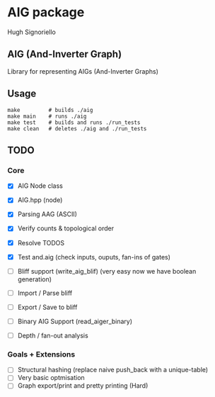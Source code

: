 # AIG package

Hugh Signoriello

## AIG (And-Inverter Graph)

Library for representing AIGs (And-Inverter Graphs)

## Usage

```shell
make         # builds ./aig
make main    # runs ./aig
make test    # builds and runs ./run_tests
make clean   # deletes ./aig and ./run_tests
```

## TODO

### Core
- [x] AIG Node class
- [x] AIG.hpp (node)
- [x] Parsing AAG (ASCII)
- [x] Verify counts & topological order
- [x] Resolve TODOS
- [x] Test and.aig (check inputs, ouputs, fan-ins of gates)
- [ ] Bliff support (write_aig_blif) (very easy now we have boolean generation)
- [ ] Import / Parse bliff
- [ ] Export / Save to bliff
- [ ] Binary AIG Support (read_aiger_binary)
- [ ] Depth / fan-out analysis 


### Goals + Extensions

- [ ] Structural hashing (replace naive push_back with a unique-table)
- [ ] Very basic optmisation
- [ ] Graph export/print and pretty printing (Hard)
